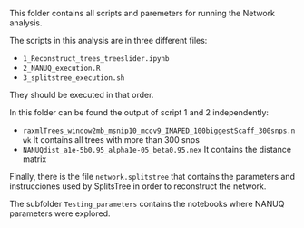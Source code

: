 This folder contains all scripts and paremeters for running the Network analysis.

The scripts in this analysis are in three different files:

- `1_Reconstruct_trees_treeslider.ipynb`
- `2_NANUQ_execution.R`
- `3_splitstree_execution.sh`

They should be executed in that order.

In this folder can be found the output of script 1 and 2 independently: 
- `raxmlTrees_window2mb_msnip10_mcov9_IMAPED_100biggestScaff_300snps.nwk` It contains all trees with more than 300 snps
- `NANUQdist_a1e-5b0.95_alpha1e-05_beta0.95.nex` It contains the distance matrix 

Finally, there is the file `network.splitstree` that contains the parameters and instrucciones used by SplitsTree in order to reconstruct the network.

The subfolder `Testing_parameters` contains the notebooks where NANUQ parameters were explored.